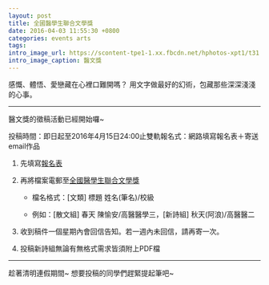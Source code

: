 ```yaml
---
layout: post
title: 全國醫學生聯合文學獎
date: 2016-04-03 11:55:30 +0800
categories: events arts
tags:
intro_image_url: https://scontent-tpe1-1.xx.fbcdn.net/hphotos-xpt1/t31.0-8/s960x960/12898262_1021835817891839_7241739712421761113_o.jpg
intro_image_caption: 醫文獎
---
```

感慨、體悟、愛戀藏在心裡口難開嗎？
用文字做最好的幻術，包藏那些深深淺淺的心事。

---

醫文獎的徵稿活動已經開始囉~

投稿時間：即日起至2016年4月15日24:00止雙軌報名式：網路填寫報名表＋寄送email作品

1. 先填寫[報名表][報名表]
　

2. 再將檔案電郵至[全國醫學生聯合文學獎][醫文獎]

    - 檔名格式：[文類] 標題 姓名(筆名)/校級

    - 例如：[散文組] 春天 陳愉安/高醫醫學三，[新詩組] 秋天(阿浪)/高醫醫二

3. 收到稿件一個星期內會回信告知。若一週內未回信，請再寄一次。

4. 投稿新詩組無論有無格式需求皆須附上PDF檔

---

趁著清明連假期間~
想要投稿的同學們趕緊提起筆吧~

[報名表]:http://goo.gl/forms/5n6fF2pljv
[醫文獎]:mailto:medicineliterature@gmail.com
